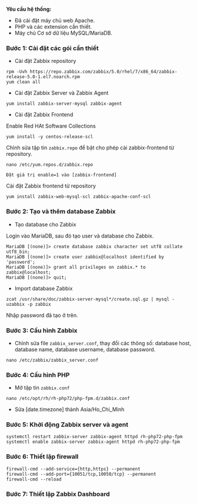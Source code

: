 **Yêu cầu hệ thống:**
- Đã cài đặt máy chủ web Apache.
- PHP và các extension cần thiết.
- Máy chủ Cơ sở dữ liệu MySQL/MariaDB.

### Bước 1: Cài đặt các gói cần thiết

- Cài đặt Zabbix repository

```
rpm -Uvh https://repo.zabbix.com/zabbix/5.0/rhel/7/x86_64/zabbix-release-5.0-1.el7.noarch.rpm
yum clean all
```

- Cài đặt Zabbix Server và Zabbix Agent

```
yum install zabbix-server-mysql zabbix-agent
```

- Cài đặt Zabbix Frontend

Enable Red HAt Software Collections

```
yum install -y centos-release-scl
```

Chỉnh sửa tập tin `zabbix.repo` để bật cho phép cài zabbix-frontend từ repository.

```
nano /etc/yum.repos.d/zabbix.repo

Đặt giá trị enable=1 vào [zabbix-frontend]
```

Cài đặt Zabbix frontend từ repository

```
yum install zabbix-web-mysql-scl zabbix-apache-conf-scl
```

### Bước 2: Tạo và thêm database Zabbix

- Tạo database cho Zabbix

Login vào MariaDB, sau đó tạo user và database cho Zabbix.

```
MariaDB [(none)]> create database zabbix character set utf8 collate utf8_bin;
MariaDB [(none)]> create user zabbix@localhost identified by 'password';
MariaDB [(none)]> grant all privileges on zabbix.* to zabbix@localhost;
MariaDB [(none)]> quit;
```

- Import database Zabbix

```
zcat /usr/share/doc/zabbix-server-mysql*/create.sql.gz | mysql -uzabbix -p zabbix
```

Nhập password đã tạo ở trên.

### Bước 3: Cấu hình Zabbix

- Chỉnh sửa file `zabbix_server.conf`, thay đổi các thông số: database host, database name, database username, database password.

```
nano /etc/zabbix/zabbix_server.conf
```

### Bước 4: Cấu hình PHP

- Mở tập tin `zabbix.conf`

```
nano /etc/opt/rh/rh-php72/php-fpm.d/zabbix.conf
```

- Sửa [date.timezone] thành Asia/Ho_Chi_Minh

### Bước 5: Khởi động Zabbix server và agent

```
systemctl restart zabbix-server zabbix-agent httpd rh-php72-php-fpm
systemctl enable zabbix-server zabbix-agent httpd rh-php72-php-fpm
```

### Bước 6: Thiết lập firewall

```
firewall-cmd --add-service={http,https} --permanent
firewall-cmd --add-port={10051/tcp,10050/tcp} --permanent
firewall-cmd --reload
```

### Bước 7: Thiết lập Zabbix Dashboard

